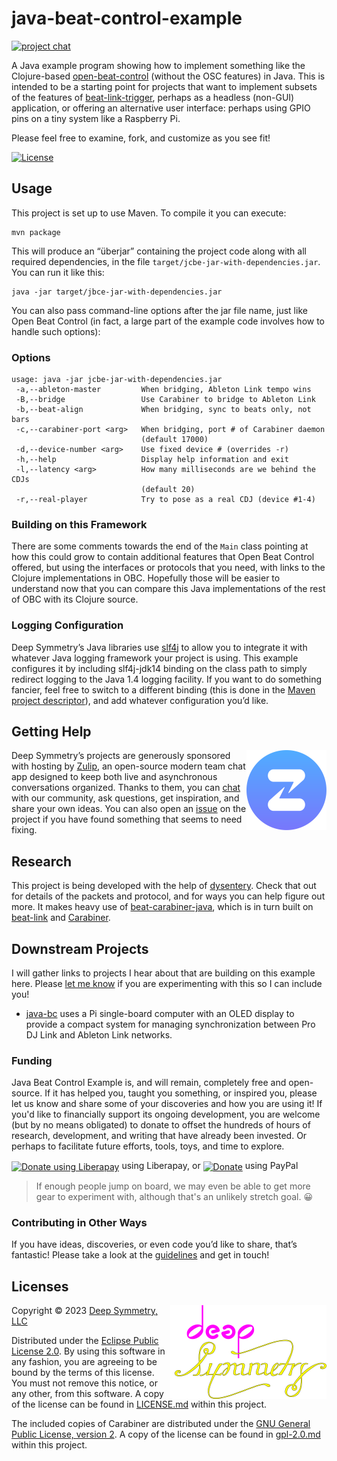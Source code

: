 # java-beat-control-example

[![project chat](https://img.shields.io/badge/chat-on%20zulip-brightgreen)](https://deep-symmetry.zulipchat.com/#narrow/stream/278354-carabiner)

A Java example program showing how to implement something like the Clojure-based
[open-beat-control](https://github.com/Deep-Symmetry/open-beat-control) (without
the OSC features) in Java. This is intended to be a starting point for projects
that want to implement subsets of the features of
[beat-link-trigger](https://github.com/Deep-Symmetry/beat-link-trigger), perhaps
as a headless (non-GUI) application, or offering an alternative user interface:
perhaps using GPIO pins on a tiny system like a Raspberry Pi.

Please feel free to examine, fork, and customize as you see fit!

[![License](https://img.shields.io/badge/License-Eclipse%20Public%20License%202.0-blue.svg)](#licenses)

## Usage

This project is set up to use Maven. To compile it you can execute:

    mvn package

This will produce an “überjar” containing the project code along with all required dependencies,
in the file `target/jcbe-jar-with-dependencies.jar`. You can run it like this:

    java -jar target/jbce-jar-with-dependencies.jar

You can also pass command-line options after the jar file name, just like Open
Beat Control (in fact, a large part of the example code involves how to handle
such options):

### Options

    usage: java -jar jcbe-jar-with-dependencies.jar
     -a,--ableton-master         When bridging, Ableton Link tempo wins
     -B,--bridge                 Use Carabiner to bridge to Ableton Link
     -b,--beat-align             When bridging, sync to beats only, not bars
     -c,--carabiner-port <arg>   When bridging, port # of Carabiner daemon
                                 (default 17000)
     -d,--device-number <arg>    Use fixed device # (overrides -r)
     -h,--help                   Display help information and exit
     -l,--latency <arg>          How many milliseconds are we behind the CDJs
                                 (default 20)
     -r,--real-player            Try to pose as a real CDJ (device #1-4)

### Building on this Framework

There are some comments towards the end of the `Main` class pointing at how
this could grow to contain additional features that Open Beat Control offered,
but using the interfaces or protocols that you need, with links to the Clojure
implementations in OBC. Hopefully those will be easier to understand now that
you can compare this Java implementations of the rest of OBC with its Clojure
source.

### Logging Configuration

Deep Symmetry’s Java libraries use [slf4j](http://www.slf4j.org/manual.html) to allow
you to integrate it with whatever Java logging framework your project
is using. This example configures it by including slf4j-jdk14 binding on
the class path to simply redirect logging to the Java 1.4 logging facility.
If you want to do something fancier, feel free to switch to a different
binding (this is done in the [Maven project descriptor](pom.xml)),
and add whatever configuration you’d like.

## Getting Help

<a href="http://zulip.com"><img align="right" alt="Zulip logo" src="doc/assets/zulip-icon-circle.svg" width="128" height="128"></a>

Deep Symmetry&rsquo;s projects are generously sponsored with hosting
by [Zulip](https://zulip.com), an open-source modern team
chat app designed to keep both live and asynchronous conversations
organized. Thanks to them, you can [chat](https://deep-symmetry.zulipchat.com/#narrow/stream/275322-beat-link-trigger)
with our community</a>, ask questions, get inspiration, and share your
own ideas. You can also open an
[issue](https://github.com/Deep-Symmetry/beat-carabiner/issues) on the
project if you have found something that seems to need fixing.

## Research

This project is being developed with the help of
[dysentery](https://github.com/Deep-Symmetry/dysentery). Check that
out for details of the packets and protocol, and for ways you can help
figure out more. It makes heavy use of
[beat-carabiner-java](https://github.com/Deep-Symmetry/beat-carabiner-java),
which is in turn built on [beat-link](https://github.com/Deep-Symmetry/beat-link)
and [Carabiner](https://github.com/Deep-Symmetry/carabiner).

## Downstream Projects

I will gather links to projects I hear about that are building on this example
here. Please
[let me know](https://deep-symmetry.zulipchat.com/#narrow/stream/275322-beat-link-trigger)
if you are experimenting with this so I can include you!

* [java-bc](https://github.com/kokospalme/java-BC) uses a Pi single-board computer 
  with an OLED display to provide a compact system for managing synchronization
  between Pro DJ Link and Ableton Link networks.


### Funding

Java Beat Control Example is, and will remain, completely free and open-source. If it
has helped you, taught you something, or inspired you, please let us
know and share some of your discoveries and how you are using it! If
you'd like to financially support its ongoing development, you are
welcome (but by no means obligated) to donate to offset the hundreds
of hours of research, development, and writing that have already been
invested. Or perhaps to facilitate future efforts, tools, toys, and
time to explore.

<a href="https://liberapay.com/deep-symmetry/donate"><img align="center" alt="Donate using Liberapay"
src="https://liberapay.com/assets/widgets/donate.svg"></a> using Liberapay, or
<a href="https://www.paypal.com/cgi-bin/webscr?cmd=_s-xclick&hosted_button_id=J26G6ULJKV8RL"><img align="center"
alt="Donate" src="https://www.paypalobjects.com/en_US/i/btn/btn_donate_SM.gif"></a> using PayPal

> If enough people jump on board, we may even be able to get more
> gear to experiment with, although that's an unlikely stretch goal.
> :grinning:

### Contributing in Other Ways

If you have ideas, discoveries, or even code you’d like to share,
that’s fantastic! Please take a look at the
[guidelines](https://github.com/Deep-Symmetry/beat-link/blob/main/CONTRIBUTING.md) and get in touch!

## Licenses

<a href="http://deepsymmetry.org"><img align="right" alt="Deep Symmetry" src="doc/assets/DS-logo-github.png" width="250" height="150"></a>

Copyright © 2023 [Deep Symmetry, LLC](http://deepsymmetry.org)

Distributed under the [Eclipse Public License
2.0](https://opensource.org/licenses/EPL-2.0). By using this software
in any fashion, you are agreeing to be bound by the terms of this
license. You must not remove this notice, or any other, from this
software. A copy of the license can be found in
[LICENSE.md](https://github.com/Deep-Symmetry/beat-carabiner/blob/master/LICENSE.md)
within this project.

The included copies of Carabiner are distributed under the [GNU
General Public License, version
2](https://opensource.org/licenses/GPL-2.0). A copy of the license can be found in
[gpl-2.0.md](https://github.com/Deep-Symmetry/beat-carabiner/blob/master/gpl-2.0.md)
within this project.
